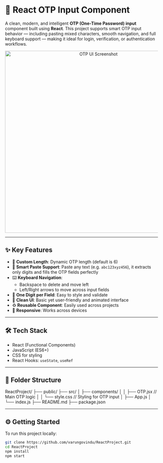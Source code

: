 # 🔐 React OTP Input Component

A clean, modern, and intelligent **OTP (One-Time Password) input** component built using **React**. This project supports smart OTP input behavior — including pasting mixed characters, smooth navigation, and full keyboard support — making it ideal for login, verification, or authentication workflows.

<p align="center">
  <img src="https://via.placeholder.com/600x200.png?text=React+OTP+Input+Preview" alt="OTP UI Screenshot" width="600"/>
</p>

---


## ✨ Key Features

- 🔢 **Custom Length**: Dynamic OTP length (default is 6)
- 🧠 **Smart Paste Support**: Paste any text (e.g. `abc123xyz456`), it extracts only digits and fills the OTP fields perfectly
- ⌨️ **Keyboard Navigation**: 
  - Backspace to delete and move left
  - Left/Right arrows to move across input fields
- 🔐 **One Digit per Field**: Easy to style and validate
- 🎨 **Clean UI**: Basic yet user-friendly and animated interface
- ♻️ **Reusable Component**: Easily used across projects
- 📱 **Responsive**: Works across devices

---

## 🛠️ Tech Stack

- React (Functional Components)
- JavaScript (ES6+)
- CSS for styling
- React Hooks: `useState`, `useRef`

---

## 📁 Folder Structure

ReactProject/
├── public/
├── src/
│ ├── components/
│ │ ├── OTP.jsx // Main OTP logic
│ │ └── style.css // Styling for OTP input
│ ├── App.js
│ └── index.js
├── README.md
├── package.json


---

## ⚙️ Getting Started

To run this project locally:

```bash
git clone https://github.com/varungovindu/ReactProject.git
cd ReactProject
npm install
npm start


